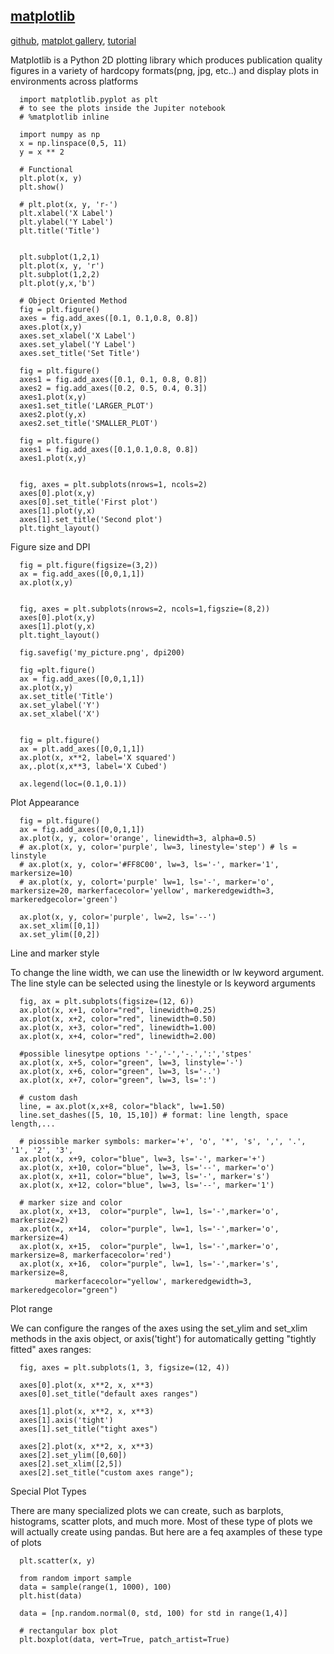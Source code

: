 ## [matplotlib](https://matplotlib.org)

[github](https://github,com/matplotlib/matplotlib), [matplot gallery](https://matplotlib.org/gallery.html), [tutorial](http://www.loria.fr/~rougier/teaching/matplotlib)


Matplotlib is a Python 2D plotting library which produces publication quality figures 
in a variety of hardcopy formats(png, jpg, etc..) 
and display plots in environments across platforms


      import matplotlib.pyplot as plt
      # to see the plots inside the Jupiter notebook
      # %matplotlib inline
      
      import numpy as np
      x = np.linspace(0,5, 11)
      y = x ** 2
      
      # Functional
      plt.plot(x, y)
      plt.show()
      
      # plt.plot(x, y, 'r-')
      plt.xlabel('X Label')
      plt.ylabel('Y Label')
      plt.title('Title')
      
      
      plt.subplot(1,2,1)
      plt.plot(x, y, 'r')
      plt.subplot(1,2,2)
      plt.plot(y,x,'b')
      
      # Object Oriented Method
      fig = plt.figure()
      axes = fig.add_axes([0.1, 0.1,0.8, 0.8])
      axes.plot(x,y)
      axes.set_xlabel('X Label')
      axes.set_ylabel('Y Label')
      axes.set_title('Set Title')
      
      fig = plt.figure()
      axes1 = fig.add_axes([0.1, 0.1, 0.8, 0.8])
      axes2 = fig.add_axes([0.2, 0.5, 0.4, 0.3])
      axes1.plot(x,y)
      axes1.set_title('LARGER_PLOT')
      axes2.plot(y,x)
      axes2.set_title('SMALLER_PLOT')
      
      fig = plt.figure()
      axes1 = fig.add_axes([0.1,0.1,0.8, 0.8])
      axes1.plot(x,y)
      
      
      fig, axes = plt.subplots(nrows=1, ncols=2) 
      axes[0].plot(x,y)
      axes[0].set_title('First plot')
      axes[1].plot(y,x)
      axes[1].set_title('Second plot')
      plt.tight_layout()
      



Figure size and DPI
      
      fig = plt.figure(figsize=(3,2))
      ax = fig.add_axes([0,0,1,1])
      ax.plot(x,y)
      
      
      fig, axes = plt.subplots(nrows=2, ncols=1,figszie=(8,2))
      axes[0].plot(x,y)
      axes[1].plot(y,x)
      plt.tight_layout()
      
      fig.savefig('my_picture.png', dpi200)
      
      fig =plt.figure()
      ax = fig.add_axes([0,0,1,1])
      ax.plot(x,y)
      ax.set_title('Title')
      ax.set_ylabel('Y')
      ax.set_xlabel('X')
      
      
      fig = plt.figure()
      ax = plt.add_axes([0,0,1,1])
      ax.plot(x, x**2, label='X squared')
      ax,.plot(x,x**3, label='X Cubed')
      
      ax.legend(loc=(0.1,0.1))
      

Plot Appearance

      fig = plt.figure()
      ax = fig.add_axes([0,0,1,1])
      ax.plot(x, y, color='orange', linewidth=3, alpha=0.5)
      # ax.plot(x, y, color='purple', lw=3, linestyle='step') # ls = linstyle
      # ax.plot(x, y, color='#FF8C00', lw=3, ls='-', marker='1', markersize=10)
      # ax.plot(x, y, colort='purple' lw=1, ls='-', marker='o', markersize=20, markerfacecolor='yellow', markeredgewidth=3, markeredgecolor='green')
      
      ax.plot(x, y, color='purple', lw=2, ls='--')
      ax.set_xlim([0,1])
      ax.set_ylim([0,2])
      

Line and marker style

To change the line width, we can use the linewidth or lw keyword argument. The line style can be selected using the linestyle or ls keyword arguments

      fig, ax = plt.subplots(figsize=(12, 6))
      ax.plot(x, x+1, color="red", linewidth=0.25)
      ax.plot(x, x+2, color="red", linewidth=0.50)
      ax.plot(x, x+3, color="red", linewidth=1.00)
      ax.plot(x, x+4, color="red", linewidth=2.00)
      
      #possible linesytpe options '-','-','-.',':','stpes'
      ax.plot(x, x+5, color="green", lw=3, linstyle='-')
      ax.plot(x, x+6, color="green", lw=3, ls='-.')
      ax.plot(x, x+7, color="green", lw=3, ls=':')
      
      # custom dash
      line, = ax.plot(x,x+8, color="black", lw=1.50)
      line.set_dashes([5, 10, 15,10]) # format: line length, space length,...
      
      # piossible marker symbols: marker='+', 'o', '*', 's', ',', '.', '1', '2', '3',
      ax.plot(x, x+9, color="blue", lw=3, ls='-', marker='+')
      ax.plot(x, x+10, color="blue", lw=3, ls='--', marker='o')
      ax.plot(x, x+11, color="blue", lw=3, ls='-', marker='s')
      ax.plot(x, x+12, color="blue", lw=3, ls='--', marker='1')

      # marker size and color
      ax.plot(x, x+13,  color="purple", lw=1, ls='-',marker='o', markersize=2)
      ax.plot(x, x+14,  color="purple", lw=1, ls='-',marker='o', markersize=4)
      ax.plot(x, x+15,  color="purple", lw=1, ls='-',marker='o', markersize=8, markerfacecolor='red')
      ax.plot(x, x+16,  color="purple", lw=1, ls='-',marker='s', markersize=8, 
              markerfacecolor="yellow', markeredgewidth=3, markeredgecolor="green")
      
      
      
Plot range

We can configure the ranges of the axes using the set_ylim and set_xlim methods in the axis object, or axis('tight') 
for automatically getting "tightly fitted" axes ranges:

      fig, axes = plt.subplots(1, 3, figsize=(12, 4))
      
      axes[0].plot(x, x**2, x, x**3)
      axes[0].set_title("default axes ranges")
      
      axes[1].plot(x, x**2, x, x**3)
      axes[1].axis('tight')
      axes[1].set_title("tight axes")
      
      axes[2].plot(x, x**2, x, x**3)
      axes[2].set_ylim([0,60])
      axes[2].set_xlim([2,5])
      axes[2].set_title("custom axes range");
      

Special Plot Types

There are many specialized plots we can create, such as barplots, histograms, scatter plots, and much more. 
Most of these type of plots we will actually create using pandas. But here are a feq axamples of these type of plots

      plt.scatter(x, y)
      
      from random import sample
      data = sample(range(1, 1000), 100)
      plt.hist(data)
      
      data = [np.random.normal(0, std, 100) for std in range(1,4)]
      
      # rectangular box plot
      plt.boxplot(data, vert=True, patch_artist=True)
      
      
